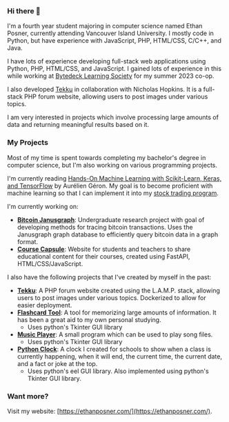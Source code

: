 ### Hi there 👋

I'm a fourth year student majoring in computer science named Ethan Posner, currently attending Vancouver Island University. I mostly code in Python, but have experience with JavaScript, PHP, HTML/CSS, C/C++, and Java.

I have lots of experience developing full-stack web applications using Python, PHP, HTML/CSS, and JavaScript. I gained lots of experience in this while working at [Bytedeck Learning Society](https://github.com/bytedeck) for my summer 2023 co-op.

I also developed [Tekku](https://github.com/Enprogames/Tekku) in collaboration with Nicholas Hopkins. It is a full-stack PHP forum website, allowing users to post images under various topics.

I am very interested in projects which involve processing large amounts of data and returning meaningful results based on it.

### My Projects
Most of my time is spent towards completing my bachelor's degree in computer science, but I'm also working on various programming projects.

I'm currently reading [Hands-On Machine Learning with Scikit-Learn, Keras, and TensorFlow](https://www.oreilly.com/library/view/hands-on-machine-learning/9781492032632/) by Aurélien Géron. My goal is to become proficient with machine
learning so that I can implement it into my [stock trading program](https://github.com/Enprogames/Stock-Bot).

I'm currently working on:
- **[Bitcoin Janusgraph](https://github.com/Enprogames/Bitcoin_JanusGraph)**: Undergraduate research project with goal of developing methods for tracing bitcoin transactions. Uses the Janusgraph graph database to efficiently query bitcoin data in a graph format.
- **[Course Capsule](https://github.com/CSCI375-Stormtroopers/Course-Capsule)**: Website for students and teachers to share educational content for their courses, created using FastAPI, HTML/CSS/JavaScript.

I also have the following projects that I've created by myself in the past:
- **[Tekku](https://github.com/Enprogames/Tekku)**: A PHP forum website created using the L.A.M.P. stack, allowing users to post images under various topics. Dockerized to allow for easier deployment.
- **[Flashcard Tool](https://github.com/Enprogames/Flashcard-Tool)**: A tool for memorizing large amounts of information. It has been a great aid to my own personal studying. 
    - Uses python's Tkinter GUI library
- **[Music Player](https://github.com/Enprogames/MusicPlayer)**: A small program which can be used to play song files.
    - Uses python's Tkinter GUI library
- **[Python Clock](https://github.com/Enprogames/Python-Clock)**: A clock I created for schools to show when a class is currently happening, when it will end, the current time, the current date, and a fact or joke at the top.
    - Uses python's eel GUI library. Also implemented using python's Tkinter GUI library.

### Want more?
Visit my website: [https://ethanposner.com/](https://ethanposner.com/).

<!--
- 🔭 I’m currently working with
- 🌱 I’m currently learning ... 
- 👯 I’m looking to collaborate on ...
- 🤔 I’m looking for help with ...
- 💬 Ask me about ...
- 📫 How to reach me: ...
- ⚡ Fun fact: ...
-->
